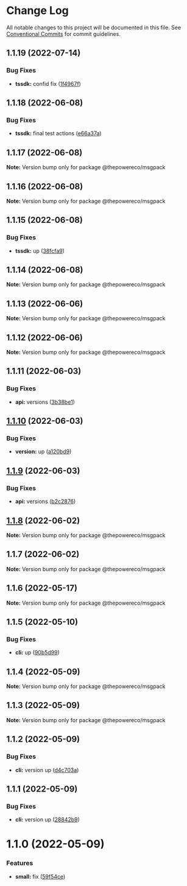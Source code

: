 # Change Log

All notable changes to this project will be documented in this file.
See [Conventional Commits](https://conventionalcommits.org) for commit guidelines.

## 1.1.19 (2022-07-14)


### Bug Fixes

* **tssdk:** confid fix ([1f4967f](https://github.com/thepower/power_hub/commit/1f4967ffe6520e536d2d998d3763cc98bd269cde))





## 1.1.18 (2022-06-08)


### Bug Fixes

* **tssdk:** final test actions ([e66a37a](https://github.com/thepower/power_hub/commit/e66a37a0b63e0be319b39ee646514cd6e258eaa3))





## 1.1.17 (2022-06-08)

**Note:** Version bump only for package @thepowereco/msgpack





## 1.1.16 (2022-06-08)

**Note:** Version bump only for package @thepowereco/msgpack





## 1.1.15 (2022-06-08)


### Bug Fixes

* **tssdk:** up ([38fcfa9](https://github.com/thepower/power_hub/commit/38fcfa95439b5f2929dfd340a84a1d9106ea3051))





## 1.1.14 (2022-06-08)

**Note:** Version bump only for package @thepowereco/msgpack





## 1.1.13 (2022-06-06)

**Note:** Version bump only for package @thepowereco/msgpack





## 1.1.12 (2022-06-06)

**Note:** Version bump only for package @thepowereco/msgpack





## 1.1.11 (2022-06-03)


### Bug Fixes

* **api:** versions ([3b38be1](https://github.com/thepower/power_hub/commit/3b38be145b482c09d61f289a5ddd24ff427b8303))





## [1.1.10](https://github.com/thepower/power_hub/compare/@thepowereco/msgpack@1.1.9...@thepowereco/msgpack@1.1.10) (2022-06-03)


### Bug Fixes

* **version:** up ([a120bd9](https://github.com/thepower/power_hub/commit/a120bd988bce6ee0c15c60f0b791d409d5c90b4c))





## [1.1.9](https://github.com/thepower/power_hub/compare/@thepowereco/msgpack@1.1.8...@thepowereco/msgpack@1.1.9) (2022-06-03)


### Bug Fixes

* **api:** versions ([b2c2876](https://github.com/thepower/power_hub/commit/b2c2876cdc8e66b74f51bbda48a46977e82c94bf))





## [1.1.8](https://github.com/thepower/power_hub/compare/@thepowereco/msgpack@1.1.7...@thepowereco/msgpack@1.1.8) (2022-06-02)

**Note:** Version bump only for package @thepowereco/msgpack





## 1.1.7 (2022-06-02)

**Note:** Version bump only for package @thepowereco/msgpack





## 1.1.6 (2022-05-17)

**Note:** Version bump only for package @thepowereco/msgpack





## 1.1.5 (2022-05-10)


### Bug Fixes

* **cli:** up ([90b5d99](https://github.com/thepower/power_hub/commit/90b5d99c8defec3a5d0897c9bb7f5e7fb8ff1d78))





## 1.1.4 (2022-05-09)

**Note:** Version bump only for package @thepowereco/msgpack





## 1.1.3 (2022-05-09)

**Note:** Version bump only for package @thepowereco/msgpack





## 1.1.2 (2022-05-09)


### Bug Fixes

* **cli:** version up ([d4c703a](https://github.com/thepower/power_hub/commit/d4c703a20dc820517a45a46558021ab85c287a33))





## 1.1.1 (2022-05-09)


### Bug Fixes

* **cli:** version up ([28842b9](https://github.com/thepower/power_hub/commit/28842b9470c4b876071192b11cebb83882d89b74))





# 1.1.0 (2022-05-09)


### Features

* **small:** fix ([59f54ce](https://github.com/thepower/power_hub/commit/59f54ce6c5b69a79c5d1cb91a2320e9439842c92))
